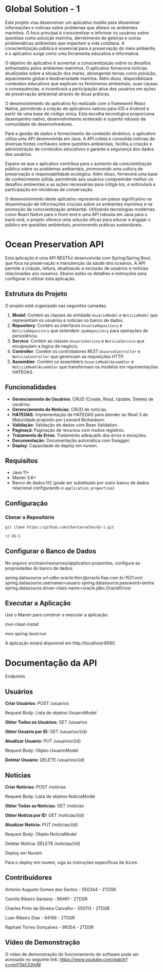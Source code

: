 # Global Solution - 1

Este projeto visa desenvolver um aplicativo mobile para disseminar informações e notícias sobre problemas que afetam os ambientes marinhos. O foco principal é conscientizar e informar os usuários sobre questões como poluição marinha, derretimento de geleiras e outras problemáticas ambientais que impactam a vida cotidiana. A conscientização pública é essencial para a preservação do meio ambiente, e o aplicativo surge como uma ferramenta educativa e informativa.

O objetivo do aplicativo é aumentar a conscientização sobre os desafios enfrentados pelos ambientes marinhos. O aplicativo fornecerá notícias atualizadas sobre a situação dos mares, abrangendo temas como poluição, aquecimento global e biodiversidade marinha. Além disso, disponibilizará conteúdos educativos que explicam os fenômenos ambientais, suas causas e consequências, e incentivará a participação ativa dos usuários em ações de preservação ambiental através de dicas práticas.

O desenvolvimento do aplicativo foi realizado com o framework React Native, permitindo a criação de aplicativos nativos para iOS e Android a partir de uma base de código única. Esta escolha tecnológica proporciona desempenho nativo, desenvolvimento acelerado e suporte robusto da comunidade de desenvolvedores.

Para a gestão de dados e fornecimento de conteúdo dinâmico, o aplicativo utiliza uma API desenvolvida em Java. A API coleta e consolida notícias de diversas fontes confiáveis sobre questões ambientais, facilita a criação e administração de conteúdos educativos e garante a segurança dos dados dos usuários.

Espera-se que o aplicativo contribua para o aumento da conscientização pública sobre os problemas ambientais, promovendo uma cultura de preservação e responsabilidade ecológica. Além disso, fornecerá uma base de conhecimento sólida, permitindo aos usuários compreender melhor os desafios ambientais e as ações necessárias para mitigá-los, e estimulará a participação em iniciativas de conservação.

O desenvolvimento deste aplicativo representa um passo significativo na disseminação de informações cruciais sobre os ambientes marinhos e na promoção da conscientização ambiental. Utilizando tecnologias modernas como React Native para o front-end e uma API robusta em Java para o back-end, o projeto oferece uma solução eficaz para educar e engajar o público em questões ambientais, promovendo práticas sustentáveis.

# Ocean Preservation API

Esta aplicação é uma API RESTful desenvolvida com Spring/Spring Boot, que foca na preservação e manutenção da saúde dos oceanos. A API permite a criação, leitura, atualização e exclusão de usuários e notícias relacionadas aos oceanos. Abaixo estão os detalhes e instruções para configurar e utilizar esta aplicação.

## Estrutura do Projeto

O projeto está organizado nas seguintes camadas:

1. **Model**: Contém as classes de entidade `UsuarioModel` e `NoticiaModel` que representam os usuários e notícias no banco de dados.
2. **Repository**: Contém as interfaces `UsuarioRepository` e `NoticiaRepository` que extendem `JpaRepository` para operações de persistência.
3. **Service**: Contém as classes `UsuarioService` e `NoticiaService` que encapsulam a lógica de negócio.
4. **Controller**: Contém os controladores REST `UsuarioController` e `NoticiaController` que gerenciam as requisições HTTP.
5. **Assembler**: Contém os assemblers `UsuarioModelAssembler` e `NoticiaModelAssembler` que transformam os modelos em representações HATEOAS.

## Funcionalidades

- **Gerenciamento de Usuários**: CRUD (Create, Read, Update, Delete) de usuários.
- **Gerenciamento de Notícias**: CRUD de notícias.
- **HATEOAS**: Implementação de HATEOAS para atender ao Nível 3 de Maturidade proposto por Leonard Richardson.
- **Validação**: Validação de dados com Bean Validation.
- **Paginaçã**: Paginação de recursos com muitos registros.
- **Tratamento de Erros**: Tratamento adequado dos erros e exceções.
- **Documentação**: Documentação automática com Swagger.
- **Deploy**: Capacidade de deploy em nuvem.

## Requisitos

- Java 11+
- Maven 3.6+
- Banco de dados H2 (pode ser substituído por outro banco de dados relacional configurando o `application.properties`)

## Configuração

### Clonar o Repositório

```bash
git clone https://github.com/CharCarvalho/GS-1.git

cd GS-1
```
## Configurar o Banco de Dados

No arquivo src/main/resources/application.properties, configure as propriedades do banco de dados:

spring.datasource.url=jdbc:oracle:thin:@oracle.fiap.com.br:1521:orcl
spring.datasource.username=usuario
spring.datasource.password=senha
spring.datasource.driver-class-name=oracle.jdbc.OracleDriver

## Executar a Aplicação

Use o Maven para construir e executar a aplicação:

mvn clean install

mvn spring-boot:run

A aplicação estará disponível em http://localhost:8080.

# Documentação da API

Endpoints

## Usuários

**Criar Usuários:** POST /usuarios

Request Body: Lista de objetos UsuarioModel

**Obter Todos os Usuários:** GET /usuarios

**Obter Usuário por ID:** GET /usuarios/{id}

**Atualizar Usuário:** PUT /usuarios/{id}

Request Body: Objeto UsuarioModel

**Deletar Usuário:** DELETE /usuarios/{id}

## Notícias

**Criar Notícias:** POST /noticias

Request Body: Lista de objetos NoticiaModel

**Obter Todas as Notícias:** GET /noticias

**Obter Notícia por ID:** GET /noticias/{id}

**Atualizar Notícia:** PUT /noticias/{id}

Request Body: Objeto NoticiaModel

Deletar Notícia: DELETE /noticias/{id}

Deploy em Nuvem

Para o deploy em nuvem, siga as instruções específicas da Azure.

## Contribuidores

Antonio Augusto Gomes dos Santos - 550344 - 2TDSR

Camilla Ribeiro Santana - 99491 - 2TDSR

Charles Pinto da Silveira Carvalho - 550113 - 2TDSR

Luan Ribeiro Dias - 94156 - 2TDSR

Raphael Torres Gonçalves - 99354 - 2TDSR

## Vídeo de Demonstração
O vídeo de demonstração do funcionamento do software pode ser acessado no seguinte link: https://www.youtube.com/watch?v=rpnYXeC02mM
